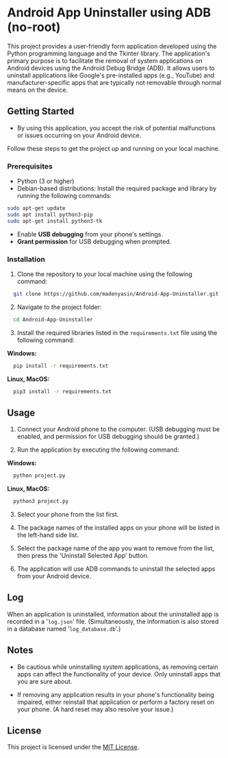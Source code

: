 # Android App Uninstaller using ADB (no-root)

This project provides a user-friendly form application developed using the Python programming language and the Tkinter library. The application's primary purpose is to facilitate the removal of system applications on Android devices using the Android Debug Bridge (ADB). It allows users to uninstall applications like Google's pre-installed apps (e.g., YouTube) and manufacturer-specific apps that are typically not removable through normal means on the device.

## Getting Started

- By using this application, you accept the risk of potential malfunctions or issues occurring on your Android device.
  
Follow these steps to get the project up and running on your local machine.

### Prerequisites

- Python (3 or higher)
- Debian-based distributions: Install the required package and library by running the following commands:

```bash
sudo apt-get update
sudo apt install python3-pip
sudo apt-get install python3-tk
```

- Enable **USB debugging** from your phone's settings.
- **Grant permission** for USB debugging when prompted.

### Installation

1. Clone the repository to your local machine using the following command:

```bash
  git clone https://github.com/madenyasin/Android-App-Uninstaller.git
```

2. Navigate to the project folder:

```bash
  cd Android-App-Uninstaller
```

3. Install the required libraries listed in the `requirements.txt` file using the following command:
   
**Windows:**
```bash
  pip install -r requirements.txt
```
**Linux, MacOS:**
```bash
  pip3 install -r requirements.txt
```

## Usage

1. Connect your Android phone to the computer. (USB debugging must be enabled, and permission for USB debugging should be granted.)

2. Run the application by executing the following command:
   
**Windows:**
```bash
  python project.py
```
**Linux, MacOS:**
```bash
  python3 project.py
```
3. Select your phone from the list first.

4. The package names of the installed apps on your phone will be listed in the left-hand side list. 

5. Select the package name of the app you want to remove from the list, then press the 'Uninstall Selected App' button.

6. The application will use ADB commands to uninstall the selected apps from your Android device.

## Log
When an application is uninstalled, information about the uninstalled app is recorded in a '`log.json`' file. (Simultaneously, the information is also stored in a database named '`log_database.db`'.)
  
## Notes

- Be cautious while uninstalling system applications, as removing certain apps can affect the functionality of your device. Only uninstall apps that you are sure about.
 
- If removing any application results in your phone's functionality being impaired, either reinstall that application or perform a factory reset on your phone. (A hard reset may also resolve your issue.)

## License

This project is licensed under the [MIT License](LICENSE).
